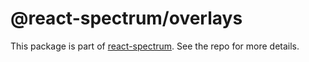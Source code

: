 # @react-spectrum/overlays

This package is part of [react-spectrum](https://github.com/watheia/rsp-kit). See the repo for more details.

